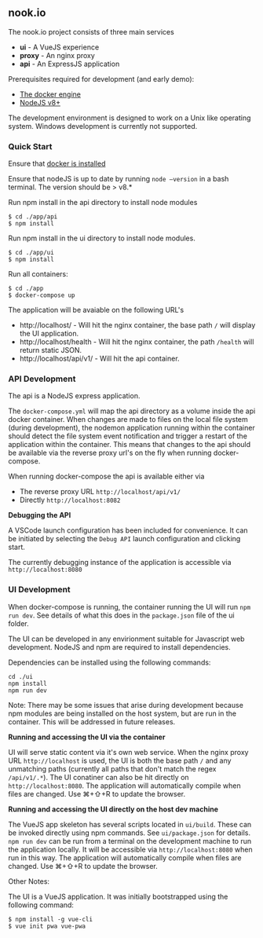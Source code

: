 ## nook.io

The nook.io project consists of three main services

* **ui** - A VueJS experience
* **proxy** - An nginx proxy
* **api** - An ExpressJS application

Prerequisites required for development (and early demo):
* [The docker engine](https://docs.docker.com/install/)
* [NodeJS v8+](https://nodejs.org/en/download/)

The development environment is designed to work on a Unix like operating system. Windows development is currently not supported.

### Quick Start

Ensure that [docker is installed](https://docs.docker.com/install/)

Ensure that nodeJS is up to date by running `node —version` in a bash terminal. The version should be > v8.*

Run npm install in the api directory to install node modules

```
$ cd ./app/api
$ npm install
```

Run npm install in the ui directory to install node modules.

```
$ cd ./app/ui
$ npm install
```

Run all containers:

```
$ cd ./app
$ docker-compose up
```

The application will be avaiable on the following URL's

* http://localhost/ - Will hit the nginx container, the base path `/` will display the UI application.
* http://localhost/health - Will hit the nginx container, the path `/health` will return static JSON.
* http://localhost/api/v1/ - Will hit the api container.

### API Development

The api is a NodeJS express application.

The `docker-compose.yml` will map the api directory as a volume inside the api docker container. When changes are made to files on the local file system (during development), the nodemon application running within the container should detect the file system event notification and trigger a restart of the application within the container. This means that changes to the api should be available via the reverse proxy url's on the fly when running docker-compose.

When running docker-compose the api is available either via 

* The reverse proxy URL `http://localhost/api/v1/` 
* Directly `http://localhost:8082`



**Debugging the API**

A VSCode launch configuration has been included for convenience. It can be initiated by selecting the `Debug API` launch configuration and clicking start.

The currently debugging instance of the application is accessible via `http://localhost:8080`



### UI Development

When docker-compose is running, the container running the UI will run `npm run dev`. See details of what this does in the `package.json` file of the ui folder.

The UI can be developed in any envirionment suitable for Javascript web development. NodeJS and npm are required to install dependencies.

Dependencies can be installed using the following commands:

```
cd ./ui
npm install
npm run dev
```

Note: There may be some issues that arise during development because npm modules are being installed on the host system, but are run in the container. This will be addressed in future releases.

**Running and accessing the UI via the container**

UI will serve static content via it's own web service. When the nginx proxy URL `http://localhost` is used, the UI is both the base path `/` and any unmatching paths (currently all paths that don't match the regex `/api/v1/.*`). The UI conatiner can also be hit directly on `http://localhost:8080`. The application will automatically compile when files are changed. Use ⌘+⇧+R to update the browser.

**Running and accessing the UI directly on the host dev machine**

The VueJS app skeleton has several scripts located in `ui/build`. These can be invoked directly using npm commands. See `ui/package.json` for details. `npm run dev` can be run from a terminal on the development machine to run the application locally. It will be accessible via `http://localhost:8080` when run in this way. The application will automatically compile when files are changed.  Use ⌘+⇧+R to update the browser.



Other Notes:

The UI is a VueJS application. It was initially bootstrapped using the following command:

```
$ npm install -g vue-cli
$ vue init pwa vue-pwa
```

